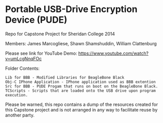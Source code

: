 Portable USB-Drive Encryption Device (PUDE)
========
Repo for Capstone Project for Sheridan College 2014

Members: James Marcogliese, Shawn Shamshuddin, William Clattenburg

Please see link for YouTube Demo:
https://www.youtube.com/watch?v=umLcgNnqFOc

Folder Contents:

	Lib for BBB - Modified Libraries for BeagleBone Black
	Obj-C IPhone Application - IPhone application used as BBB extention
	Src for BBB - PUDE Progam that runs on boot on the BeagleBone Black.
	TCScripts - Scripts that are loaded onto the USB drive upon program execution.

Please be warned, this repo contains a dump of the resources created for this Capstone project and is not arranged in any way to facilitate reuse by another party.


